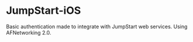 JumpStart-iOS
=============

Basic authentication made to integrate with JumpStart web services.  Using AFNetworking 2.0.
